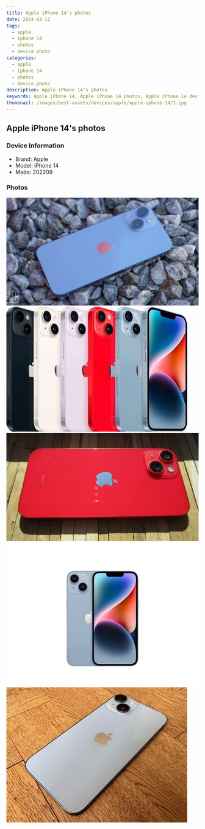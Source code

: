 ```yaml
---
title: Apple iPhone 14's photos
date: 2024-03-12
tags: 
  - apple
  - iphone 14
  - photos
  - device photo
categories: 
  - apple
  - iphone 14
  - photos
  - device photo
description: Apple iPhone 14's photos
keywords: Apple iPhone 14, Apple iPhone 14 photos, Apple iPhone 14 device photo
thumbnail: /images/best-assets/devices/apple/apple-iphone-14/1.jpg
---
```


## Apple iPhone 14's photos

### Device Information

- Brand: Apple
- Model: iPhone 14
- Made: 202209

### Photos

![/images/best-assets/devices/apple/apple-iphone-14/1.jpg](/images/best-assets/devices/apple/apple-iphone-14/1.jpg)
![/images/best-assets/devices/apple/apple-iphone-14/2.jpg](/images/best-assets/devices/apple/apple-iphone-14/2.jpg)
![/images/best-assets/devices/apple/apple-iphone-14/3.jpg](/images/best-assets/devices/apple/apple-iphone-14/3.jpg)
![/images/best-assets/devices/apple/apple-iphone-14/4.jpg](/images/best-assets/devices/apple/apple-iphone-14/4.jpg)
![/images/best-assets/devices/apple/apple-iphone-14/5.jpg](/images/best-assets/devices/apple/apple-iphone-14/5.jpg)

